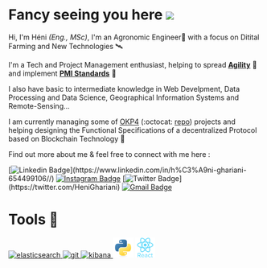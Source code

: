 # Fancy seeing you here <img src="https://github.com/henigh/hghariani/blob/main/hi.gif" width="30px" width="30px">
Hi, I'm Héni *(Eng., MSc)*, I'm an Agronomic Engineer🌱 with a focus on Ditital Farming and New Technologies 🛰️  

I'm a Tech and Project Management enthusiast, helping to spread **[Agility](https://agilemanifesto.org/)** 🚀and implement **[PMI Standards](https://www.pmi.org/explore)** 📘

I also have basic to intermediate knowledge in Web Develpment, Data Processing and Data Science, Geographical Information Systems and Remote-Sensing...  

I am currently managing some of [OKP4](https://okp4.com/) (:octocat: [repo](https://github.com/okp4/)) projects and helping designing the Functional Specifications of a decentralized Protocol based on Blockchain Technology 🔗

Find out more about me & feel free to connect with me here :  

[![Linkedin Badge](https://img.shields.io/badge/-HeniGhariani-blue?style=flat-square&logo=Linkedin&logoColor=white&link=https://[www.linkedin.com/in/anirudhemmadi](https://www.linkedin.com/in/h%C3%A9ni-ghariani-654499106/)/)](https://www.linkedin.com/in/h%C3%A9ni-ghariani-654499106//) 
[![Instagram Badge](https://img.shields.io/badge/-HeniGhariani-purple?style=flat-square&logo=instagram&logoColor=white&link=https://instagram.com/kanna6501/)](https://www.instagram.com/heni.ghariani/?hl=fr)
[![Twitter Badge](https://img.shields.io/badge/-HeniGhariani-blue?style=flat-square&logo=twitter&logoColor=white&link=https://[instagram.com/kanna6501](https://twitter.com/HeniGhariani)/)](https://twitter.com/HeniGhariani)
[![Gmail Badge](https://img.shields.io/badge/-heni.gh1@gmail.com-c14438?style=flat-square&logo=Gmail&logoColor=white&link=mailto:heni.gh1@gmail.com)](mailto:heni.gh1@gmail.com)

# Tools 🔧

<a href="https://www.elastic.co" target="_blank"> <img src="https://www.vectorlogo.zone/logos/elastic/elastic-icon.svg" alt="elasticsearch" width="40" height="40" /> </a>
<a href="https://git-scm.com/" target="_blank"> <img src="https://www.vectorlogo.zone/logos/git-scm/git-scm-icon.svg" alt="git" width="40" height="40" /> </a>
<a href="https://www.elastic.co/kibana" target="_blank"> <img src="https://www.vectorlogo.zone/logos/elasticco_kibana/elasticco_kibana-icon.svg" alt="kibana" width="40" height="40" /> </a>
<a href="https://www.python.org" target="_blank"> <img src="https://raw.githubusercontent.com/devicons/devicon/master/icons/python/python-original.svg" alt="python" width="40" height="40" /><a>
 <a href="https://reactjs.org/" target="_blank"> <img src="https://raw.githubusercontent.com/devicons/devicon/master/icons/react/react-original-wordmark.svg" alt="react" width="40" height="40" /> </a>
       
